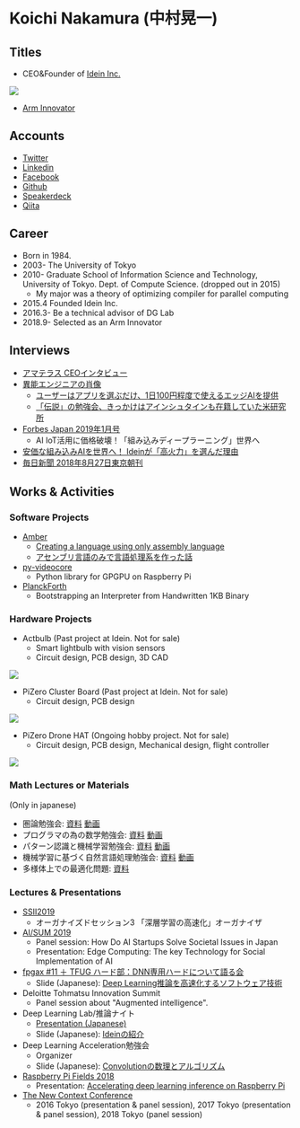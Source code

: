# **Koichi Nakamura (中村晃一)**

## Titles

- CEO&Founder of [Idein Inc.](https://idein.jp)

[![](https://prtimes.jp/i/26271/3/resize/d26271-3-804117-0.jpg)](https://idein.jp)

- [Arm Innovator](https://community.arm.com/innovation/b/blog/posts/new-arm-innovators-iot-experts-physicists-robotic-inventors)

## Accounts

- [Twitter](https://twitter.com/9_ties)
- [Linkedin](https://www.linkedin.com/in/koichinakamura/)
- [Facebook](https://www.facebook.com/koichi.nak)
- [Github](https://github.com/nineties)
- [Speakerdeck](https://speakerdeck.com/nineties/)
- [Qiita](https://qiita.com/9_ties)

## Career

- Born in 1984.
- 2003- The University of Tokyo
- 2010- Graduate School of Information Science and Technology, University of Tokyo. Dept. of Compute Science. (dropped out in 2015)
  - My major was a theory of optimizing compiler for parallel computing
- 2015.4 Founded Idein Inc.
- 2016.3- Be a technical advisor of DG Lab
- 2018.9- Selected as an Arm Innovator

## Interviews

- [アマテラス CEOインタビュー](https://amater.as/article/interview/idein/)
- [異能エンジニアの肖像](https://tech.nikkeibp.co.jp/atcl/nxt/column/18/00240/)
  - [ユーザーはアプリを選ぶだけ、1日100円程度で使えるエッジAIを提供](https://tech.nikkeibp.co.jp/atcl/nxt/column/18/00240/052800032/)
  - [「伝説」の勉強会、きっかけはアインシュタインも在籍していた米研究所](https://tech.nikkeibp.co.jp/atcl/nxt/column/18/00240/052900033/)
- [Forbes Japan 2019年1月号](https://forbesjapan.com/magazines/detail/87)
  - AI IoT活用に価格破壊！「組み込みディープラーニング」世界へ
- [安価な組み込みAIを世界へ！ Ideinが「高火力」を選んだ理由](http://ascii.jp/elem/000/001/726/1726225/)
- [毎日新聞 2018年8月27日東京朝刊](https://mainichi.jp/articles/20180827/ddm/008/020/036000c)

## Works & Activities
### Software Projects

- [Amber](https://github.com/nineties/amber)
  - [Creating a language using only assembly language](https://speakerdeck.com/nineties/creating-a-language-using-only-assembly-language)
  - [アセンブリ言語のみで言語処理系を作った話](https://speakerdeck.com/nineties/bootstrap)
- [py-videocore](https://github.com/nineties/py-videocore)
  - Python library for GPGPU on Raspberry Pi
- [PlanckForth](https://github.com/nineties/planckforth)
  - Bootstrapping an Interpreter from Handwritten 1KB Binary

### Hardware Projects

- Actbulb (Past project at Idein. Not for sale)
  - Smart lightbulb with vision sensors
  - Circuit design, PCB design, 3D CAD

![](images/actbulb.png)

- PiZero Cluster Board (Past project at Idein. Not for sale)
  - Circuit design, PCB design 

![](images/pi0clusterboard.gif)

- PiZero Drone HAT (Ongoing hobby project. Not for sale)
  - Circuit design, PCB design, Mechanical design, flight controller

![](images/drone.png)

### Math Lectures or Materials
(Only in japanese)

- 圏論勉強会: [資料](http://nineties.github.io/category-seminar/) [動画](https://www.youtube.com/playlist?list=PLzJWjr7AvxH37O6GPqx20NpF0HaSrndVc)
- プログラマの為の数学勉強会: [資料](http://nineties.github.io/math-seminar/) [動画](https://www.youtube.com/playlist?list=PLzJWjr7AvxH0YYpi2uAH_QHLaSJQ5fZrR)
- パターン認識と機械学習勉強会: [資料](http://nineties.github.io/prml-seminar/) [動画](https://www.youtube.com/playlist?list=PLZUl2daVfjB2M2nzTBXWx5z_IA9u3Ob6x)
- 機械学習に基づく自然言語処理勉強会: [資料](http://nineties.github.io/NLP-seminar/) [動画](https://www.youtube.com/playlist?list=PLl1oX4Yc8CJail3kBuQZJye6rKpS7hoHw)
- 多様体上での最適化問題: [資料](https://nineties.github.io/manifold-optimization)

### Lectures & Presentations

- [SSII2019](https://confit.atlas.jp/guide/event/ssii2019/static/organized)
    - オーガナイズドセッション3 「深層学習の高速化」オーガナイザ
- [AI/SUM 2019](https://aisum.jp/)
    - Panel session: How Do AI Startups Solve Societal Issues in Japan
    - Presentation: Edge Computing: The key Technology for Social Implementation of AI
- [fpgax #11 ＋ TFUG ハード部：DNN専用ハードについて語る会](https://fpgax.connpass.com/event/115446/)
  - Slide (Japanese): [Deep Learning推論を高速化するソフトウェア技術](https://speakerdeck.com/nineties/deep-learningtui-lun-wogao-su-hua-surusohutoueaji-shu)
- Deloitte Tohmatsu Innovation Summit
  - Panel session about "Augmented intelligence".
- Deep Learning Lab/推論ナイト
  - [Presentation (Japanese)](https://youtu.be/-t_9Qpd0gn8?t=8074)
  - Slide (Japanese): [Ideinの紹介](https://speakerdeck.com/nineties/ideinfalseshao-jie-at-dllab-tui-lun-naito)
- Deep Learning Acceleration勉強会
  - Organizer
  - Slide (Japanese): [Convolutionの数理とアルゴリズム](https://speakerdeck.com/nineties/convolutionfalseshu-li-toarugorizumu)
- [Raspberry Pi Fields 2018](https://www.raspberrypi.org/raspberry-fields/)
  - Presentation: [Accelerating deep learning inference on Raspberry Pi](https://www.youtube.com/watch?v=10RyDvTj4hc)
- [The New Context Conference](http://ncc.garage.co.jp/ja/)
  - 2016 Tokyo (presentation & panel session), 2017 Tokyo (presentation & panel session), 2018 Tokyo (panel session)
